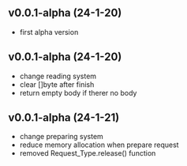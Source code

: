 ## v0.0.1-alpha (24-1-20)
- first alpha version

## v0.0.1-alpha (24-1-20)
- change reading system
- clear []byte after finish
- return empty body if therer no body

## v0.0.1-alpha (24-1-21)
- change preparing system
- reduce memory allocation when prepare request
- removed Request_Type.release() function